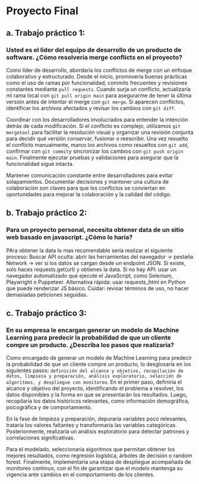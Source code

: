 ﻿# Proyecto Final

## a. Trabajo práctico 1: 

### Usted es el lider del equipo de desarrollo de un producto de software. ¿Cómo resolvería merge conflicts en el proyecto?

Como líder de desarrollo, abordaría los conflictos de merge con un enfoque colaborativo y estructurado. Desde el inicio, promovería buenas prácticas como el uso de ramas por funcionalidad, commits frecuentes y revisiones constantes mediante `pull requests`. Cuando surja un conflicto, actualizaría mi rama local con `git pull origin main` para asegurarme de tener la última versión antes de intentar el merge con `git merge`. Si aparecen conflictos, identificar los archivos afectados y revisar los cambios con `git diff`.

Coordinar con los desarrolladores involucrados para entender la intención detrás de cada modificación. Si el conflicto es complejo, utilizamos `git mergetool` para facilitar la resolución visual y organizar una revisión conjunta para decidir qué versión conservar, fusionar o reescribir. Una vez resuelto el conflicto manualmente, marco los archivos como resueltos con `git add`, confirmar con `git commit`y sincronizar los cambios con `git push origin main`. Finalmente ejecutar pruebas y validaciones para asegurar que la funcionalidad sigue intacta.

Mantener comunicación constante entre desarrolladores para evitar solapamientos. Documentar decisiones y mantener una cultura de colaboración son claves para que los conflictos se conviertan en oportunidades para mejorar la colaboración y la calidad del código.


## b. Trabajo práctico 2: 

### Para un proyecto personal, necesita obtener data de un sitio web basado en javascript. ¿Cómo lo haría?
PAra obtener la data lo mas recomendable sería realizar el siguiente proceso:
Buscar API oculta: abrir las herramientas del navegador → pestaña Network → ver si los datos se cargan desde un endpoint JSON. Si existe, solo haces requests.get(url) y obtienes la data.
Si no hay API: usar un navegador automatizado que ejecute el JavaScript, como Selenium, Playwright o Puppeteer.
Alternativa rápida: usar requests_html en Python que puede renderizar JS básico.
Cuidar: revisar términos de uso, no hacer demasiadas peticiones seguidas.


## c. Trabajo práctico 3: 

### En su empresa le encargan generar un modelo de Machine Learning para predecir la probabilidad de que un cliente compre un producto. ¿Describa los pasos que realizaría?

Como encargado de generar un modelo de Machine Learning para predecir la probabilidad de que un cliente compre un producto, lo desglosaría en los siguientes pasos: `definición del alcance y objetivo, recopilación de datos, limpieza y preparación, análisis exploratorio, selección de algoritmos, y despliegue con monitoreo`.
En el primer paso, definiría el alcance y objetivo del proyecto, identificando el problema a resolver, los datos disponibles y la forma en que se presentarán los resultados. Luego, recopilaría los datos históricos relevantes, como información demográfica, psicográfica y de comportamiento.

En la fase de limpieza y preparación, depuraría variables poco relevantes, trataría los valores faltantes y transformaría las variables categóricas. Posteriormente, realizaría un análisis exploratorio para detectar patrones y correlaciones significativas.

Para el modelado, seleccionaría algoritmos que permitan obtener los mejores resultados, como regresión logística, árboles de decisión o random forest. Finalmente, implementaría una etapa de despliegue acompañada de monitoreo continuo, con el fin de garantizar que el modelo mantenga su vigencia ante cambios en el comportamiento de los clientes.

